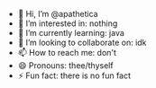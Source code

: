 - 👋 Hi, I’m @apathetica
- 👀 I’m interested in: nothing
- 🌱 I’m currently learning: java
- 💞️ I’m looking to collaborate on: idk
- 📫 How to reach me: don't
- 😄 Pronouns: thee/thyself
- ⚡ Fun fact: there is no fun fact
